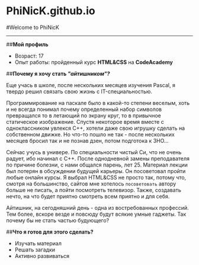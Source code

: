 # PhiNicK.github.io

#Welcome to PhiNicK
*****
##**Мой профиль**

* Возраст: 17 
* Опыт работы: пройденный курс **HTML&CSS** на **CodeAcademy**

##**Почему я хочу стать _"айтишником"?_**

Еще учась в школе, после нескольких месяцев изучения Pascal, я твердо решил связать свою жизнь с IT-специальностью.  

Программирование на паскале было в какой-то степени веселым, хоть и не всегда понимал почему определенный набор символов превращался то в летающий по экрану круг, то в привычное статическое изображение. Спустя некоторое время вместе с одноклассником увлекся С++, хотели даже свою игрушку сделать на собственном движке. Но что-то пошло не так - после нескольких месяцев бросил так и не познав дзен, потом подготока к ЗНО...  

Сейчас учусь в универе. По специальности чистый Си, что не очень радует, ибо начинал с С++. После однодневной замены преподавателя по причине болезни, с нами общался парень, лет 25. Материал лекции был потерян в обсуждении будущей карьеры. Он посоветовал пройти любые онлайн курсы. Я выбрал HTML&CSS не просто так, потому что, смотря на большинство, сайтов мне хотелось `посоветовать` автору больше не писать, а пойти посмотреть телевизор. Также, создавать нечто, на что будет приятно смотреть всем приятно и для себя.

Айтишник, на сегодняшний день - одна из востребованных профессий. Тем более, вскоре везде и повсюду будут всякие умные гаджеты. Так почему бы не стать частью будующего?

##**Что я готов для этого сделать?**

* Изучать материал  
* Решать загадки
* Активно развиваться

